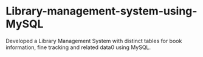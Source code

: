 # Library-management-system-using-MySQL
Developed a Library Management System with distinct tables for book information, fine tracking and related data0 using MySQL.
